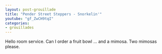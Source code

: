 ```yaml
---
layout: post-grouillade
title: "Pender Street Steppers - Snorkelin'"
youtube: "gf_ZwCH9tqI"
categories:
- grouillades
---
```


Hello room service. Can I order a fruit bowl ... and a mimosa. Two mimosas
please.
